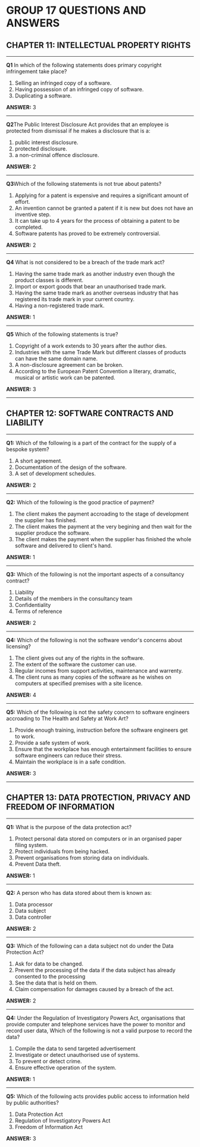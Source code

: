 
#  GROUP 17 QUESTIONS AND ANSWERS 

## CHAPTER 11: INTELLECTUAL PROPERTY RIGHTS

-------------------------------------------------------------------

**Q1** In which of the following statements does primary copyright infringement take place?

1. Selling an infringed copy of a software.
2. Having possession of an infringed copy of software.
3. Duplicating a software.
 
**ANSWER:** 3

---

**Q2**The Public Interest Disclosure Act provides that an employee is protected from dismissal if he makes a disclosure that is a:

1. public interest disclosure.
2. protected disclosure.
3. a non-criminal offence disclosure.

**ANSWER:** 2

---

**Q3**Which of the following statements is not true about patents?

1. Applying for a patent is expensive and requires a significant amount of effort.
2. An invention cannot be granted a patent if it is new but does not have an inventive step.
3. It can take up to 4 years for the process of obtaining a patent to be completed.
4. Software patents has proved to be extremely controversial.

**ANSWER:** 2

---

**Q4** What is not considered to be a breach of the trade mark act?

1. Having the same trade mark as another industry even though the product classes is different.
2. Import or export goods that bear an unauthorised trade mark.
3. Having the same trade mark as another overseas industry that has registered its trade mark in your current country.
4. Having a non-registered trade mark.

**ANSWER:** 1

---

**Q5** Which of the following statements is true?
1. Copyright of a work extends to 30 years after the author dies.
2. Industries with the same Trade Mark but different classes of products can have the same domain name.
3. A non-disclosure agreement can be broken.
4. According to the European Patent Convention a literary, dramatic, musical or artistic work can be patented.

**ANSWER:** 3

---

## CHAPTER 12: SOFTWARE CONTRACTS AND LIABILITY

--------------------------------------------------------------------

**Q1:** Which of the following is a part of the contract for the supply of a bespoke system?

1. A short agreement.
2. Documentation of the design of the software.
3. A set of development schedules.

**ANSWER:** 2

---

**Q2:** Which of the following is the good practice of payment?

1. The client makes the payment accroading to the stage of development the supplier has finished.
2. The client makes the payment at the very begining and then wait for the supplier produce the software.
3. The client makes the payment when the supplier has finished the whole software and delivered to client's hand.

**ANSWER:** 1

---

**Q3:** Which of the following is not the important aspects of a consultancy contract?

1. Liability
2. Details of the members in the consultancy team
3. Confidentiality
4. Terms of reference

**ANSWER:** 2

---

**Q4:** Which of the following is not the software vendor's concerns about licensing?

1. The client gives out any of the rights in the software.
2. The extent of the software the customer can use.
3. Regular incomes from support activities, maintenance and warrenty.
4. The client runs as many copies of the software as he wishes on computers at specified premises with a site licence.

**ANSWER:** 4

---

**Q5:** Which of the following is not the safety concern to software engineers accroading to The Health and Safety at Work Art?

1. Provide enough training, instruction before the software engineers get to work.
2. Provide a safe system of work.
3. Ensure that the workplace has enough entertainment facilities to ensure software engineers can reduce their stress.
4. Maintain the workplace is in a safe condition.

**ANSWER:** 3

---

## CHAPTER 13: DATA PROTECTION, PRIVACY AND FREEDOM OF INFORMATION

---------------------------------------------------------------------------

**Q1:** What is the purpose of the data protection act?

1. Protect personal data stored on computers or in an organised paper filing system.
2. Protect individuals from being hacked. 
3. Prevent organisations from storing data on individuals. 
4. Prevent Data theft.

**ANSWER:** 1

---

**Q2:** A person who has data stored about them is known as:

 1. Data processor
 2. Data subject  
 3. Data controller 

**ANSWER:** 2

---


**Q3:** Which of the following can a data subject not do under the Data Protection Act?

1. Ask for data to be changed.
2. Prevent the processing of the data if the data subject has already consented to the processing 
3. See the data that is held on them. 
4. Claim compensation for damages caused by a breach of the act.

**ANSWER:** 2

---


**Q4:** Under the Regulation of Investigatory Powers Act, organisations that provide computer and telephone services have the power to monitor and record user data, Which of the following is not a valid purpose to record the data?

1. Compile the data to send targeted advertisement  
2. Investigate or detect unauthorised use of systems. 
3. To prevent or detect crime.
4. Ensure effective operation of the system.

**ANSWER:** 1

---


**Q5:** Which of the following acts provides public access to information held by public authorities?

1. Data Protection Act
2. Regulation of Investigatory Powers Act
3. Freedom of Information Act


**ANSWER:** 3


